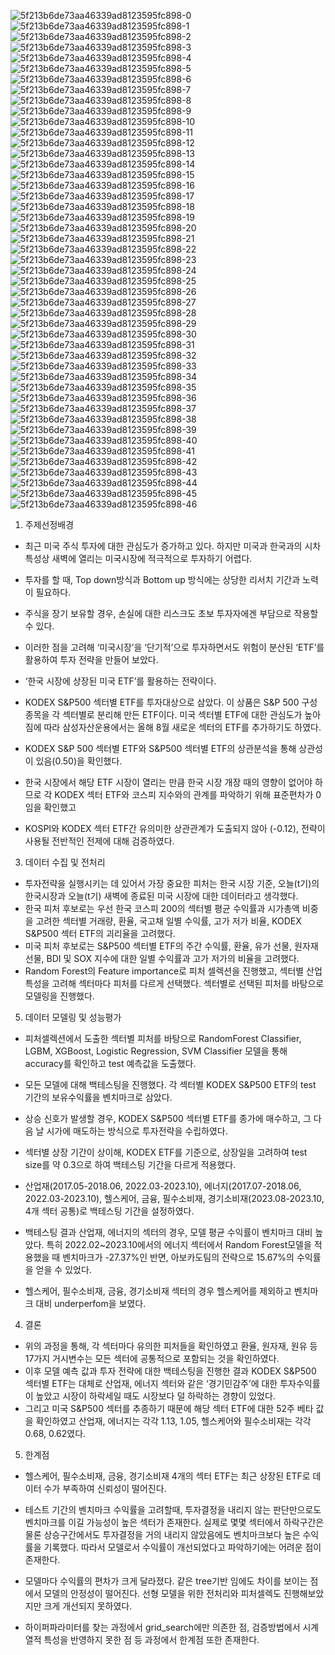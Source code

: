 ![5f213b6de73aa46339ad8123595fc898-0](https://github.com/gogiri/AvocadoProject/assets/139231430/a9bcce12-dc2e-4446-b157-a6a7191c5fe6)
![5f213b6de73aa46339ad8123595fc898-1](https://github.com/gogiri/AvocadoProject/assets/139231430/68b9f1bf-d5bf-4df9-8f27-fc1e57672fd5)
![5f213b6de73aa46339ad8123595fc898-2](https://github.com/gogiri/AvocadoProject/assets/139231430/9bfea4bc-f111-4229-85a2-524335d2667e)
![5f213b6de73aa46339ad8123595fc898-3](https://github.com/gogiri/AvocadoProject/assets/139231430/ef0b505c-259e-41ab-8947-48892c619844)
![5f213b6de73aa46339ad8123595fc898-4](https://github.com/gogiri/AvocadoProject/assets/139231430/cf55a8a9-29e5-4f4b-89f1-45a6e0f79659)
![5f213b6de73aa46339ad8123595fc898-5](https://github.com/gogiri/AvocadoProject/assets/139231430/48a105f0-6bfc-4152-bc2f-9e8e7c8ab01c)
![5f213b6de73aa46339ad8123595fc898-6](https://github.com/gogiri/AvocadoProject/assets/139231430/d8eb4f60-1db9-4c27-bf58-16d63208a43f)
![5f213b6de73aa46339ad8123595fc898-7](https://github.com/gogiri/AvocadoProject/assets/139231430/70f7f686-66a1-469d-a873-0661ce9c5207)
![5f213b6de73aa46339ad8123595fc898-8](https://github.com/gogiri/AvocadoProject/assets/139231430/b77b1640-3889-4641-999b-60f2c4608a6b)
![5f213b6de73aa46339ad8123595fc898-9](https://github.com/gogiri/AvocadoProject/assets/139231430/51e82c0a-2258-4e90-ade7-b1a5c67d6df2)
![5f213b6de73aa46339ad8123595fc898-10](https://github.com/gogiri/AvocadoProject/assets/139231430/f616b96e-0b00-4cd9-be18-501d737f9e84)
![5f213b6de73aa46339ad8123595fc898-11](https://github.com/gogiri/AvocadoProject/assets/139231430/4b41da0a-aca0-470b-8ed7-c84f6c4201ec)
![5f213b6de73aa46339ad8123595fc898-12](https://github.com/gogiri/AvocadoProject/assets/139231430/e03a63be-75c7-4240-9bb7-02eeac508e3d)
![5f213b6de73aa46339ad8123595fc898-13](https://github.com/gogiri/AvocadoProject/assets/139231430/6e989c26-aee8-4e9e-bc36-a67ead2ca478)
![5f213b6de73aa46339ad8123595fc898-14](https://github.com/gogiri/AvocadoProject/assets/139231430/abd1e400-5113-4de8-a3f7-20e98f9ae625)
![5f213b6de73aa46339ad8123595fc898-15](https://github.com/gogiri/AvocadoProject/assets/139231430/3db84a04-b95d-4ef2-8db4-4ab4fa274b6b)
![5f213b6de73aa46339ad8123595fc898-16](https://github.com/gogiri/AvocadoProject/assets/139231430/8d6e873f-4cc9-4c49-beb7-5ec6e1647eae)
![5f213b6de73aa46339ad8123595fc898-17](https://github.com/gogiri/AvocadoProject/assets/139231430/31e07eac-21ce-49f9-bb99-432cffdac7a1)
![5f213b6de73aa46339ad8123595fc898-18](https://github.com/gogiri/AvocadoProject/assets/139231430/2e153e5c-f2f6-4250-a8ca-7980b26f38b9)
![5f213b6de73aa46339ad8123595fc898-19](https://github.com/gogiri/AvocadoProject/assets/139231430/fc47ff82-e55c-4100-875d-e29427448670)
![5f213b6de73aa46339ad8123595fc898-20](https://github.com/gogiri/AvocadoProject/assets/139231430/5331c05a-f454-4e88-b645-187b309805eb)
![5f213b6de73aa46339ad8123595fc898-21](https://github.com/gogiri/AvocadoProject/assets/139231430/f8be71ac-55a4-472c-9c01-938a2193b7b8)
![5f213b6de73aa46339ad8123595fc898-22](https://github.com/gogiri/AvocadoProject/assets/139231430/c9268268-87be-416b-8336-3a5986d26f17)
![5f213b6de73aa46339ad8123595fc898-23](https://github.com/gogiri/AvocadoProject/assets/139231430/ebd50fb6-5eb0-4e68-9414-817163e37f8e)
![5f213b6de73aa46339ad8123595fc898-24](https://github.com/gogiri/AvocadoProject/assets/139231430/246c153c-5851-4a22-854c-a96a5921a0a8)
![5f213b6de73aa46339ad8123595fc898-25](https://github.com/gogiri/AvocadoProject/assets/139231430/02dd84d5-a927-4ca6-85c1-6f27fbf29ba6)
![5f213b6de73aa46339ad8123595fc898-26](https://github.com/gogiri/AvocadoProject/assets/139231430/f1734a33-59c2-42d9-b663-0a88d8bb80a5)
![5f213b6de73aa46339ad8123595fc898-27](https://github.com/gogiri/AvocadoProject/assets/139231430/01579cf6-2c9f-4734-ba9b-5e71381d56f8)
![5f213b6de73aa46339ad8123595fc898-28](https://github.com/gogiri/AvocadoProject/assets/139231430/3a3535d5-67ba-4812-913d-324dc4da3061)
![5f213b6de73aa46339ad8123595fc898-29](https://github.com/gogiri/AvocadoProject/assets/139231430/8aed0833-8b50-4243-9e5f-1b43b50c0362)
![5f213b6de73aa46339ad8123595fc898-30](https://github.com/gogiri/AvocadoProject/assets/139231430/7c112fae-05f5-474f-aaba-d65e3d20174d)
![5f213b6de73aa46339ad8123595fc898-31](https://github.com/gogiri/AvocadoProject/assets/139231430/241ac7b1-f963-47ef-8a08-514ced27d54c)
![5f213b6de73aa46339ad8123595fc898-32](https://github.com/gogiri/AvocadoProject/assets/139231430/b7307f1c-7b91-4809-9aae-e95173a7fc79)
![5f213b6de73aa46339ad8123595fc898-33](https://github.com/gogiri/AvocadoProject/assets/139231430/a663d59a-3c68-4e1a-92e4-877b6fb0f6ec)
![5f213b6de73aa46339ad8123595fc898-34](https://github.com/gogiri/AvocadoProject/assets/139231430/e4197484-9c37-4899-9412-09323cad1b1e)
![5f213b6de73aa46339ad8123595fc898-35](https://github.com/gogiri/AvocadoProject/assets/139231430/ab35483d-8579-40f9-b8e6-3f5d56712e86)
![5f213b6de73aa46339ad8123595fc898-36](https://github.com/gogiri/AvocadoProject/assets/139231430/ce334481-9551-4463-ba6d-21d797142374)
![5f213b6de73aa46339ad8123595fc898-37](https://github.com/gogiri/AvocadoProject/assets/139231430/81f96b2c-65f0-4aea-8b26-65f1a208132a)
![5f213b6de73aa46339ad8123595fc898-38](https://github.com/gogiri/AvocadoProject/assets/139231430/2ddaec5b-02d1-46ac-9101-c5828a63f301)
![5f213b6de73aa46339ad8123595fc898-39](https://github.com/gogiri/AvocadoProject/assets/139231430/c0fc5944-6f8f-4ea4-b3cf-8c8058da34bf)
![5f213b6de73aa46339ad8123595fc898-40](https://github.com/gogiri/AvocadoProject/assets/139231430/b829c8ec-a40f-4930-8fd0-696f1a0a81f5)
![5f213b6de73aa46339ad8123595fc898-41](https://github.com/gogiri/AvocadoProject/assets/139231430/34d0cb01-54dd-438c-9050-193fef1c2e62)
![5f213b6de73aa46339ad8123595fc898-42](https://github.com/gogiri/AvocadoProject/assets/139231430/870a22f5-7dee-4bee-aa4e-06009561a123)
![5f213b6de73aa46339ad8123595fc898-43](https://github.com/gogiri/AvocadoProject/assets/139231430/3ab4455a-960a-4f9c-8ab3-cac806f21d59)
![5f213b6de73aa46339ad8123595fc898-44](https://github.com/gogiri/AvocadoProject/assets/139231430/2f3e1480-ed3d-4592-a5be-347f8ae13c14)
![5f213b6de73aa46339ad8123595fc898-45](https://github.com/gogiri/AvocadoProject/assets/139231430/62cc8a3e-0071-49c4-8cf3-4bb737e5d5ff)
![5f213b6de73aa46339ad8123595fc898-46](https://github.com/gogiri/AvocadoProject/assets/139231430/9d847f00-a550-4876-995b-13afc425046c)

1. 주제선정배경
- 최근 미국 주식 투자에 대한 관심도가 증가하고 있다. 하지만 미국과 한국과의 시차 특성상 새벽에 열리는 미국시장에 적극적으로 투자하기 어렵다.
- 투자를 할 때, Top down방식과 Bottom up 방식에는 상당한 리서치 기간과 노력이 필요하다.
- 주식을 장기 보유할 경우, 손실에 대한 리스크도 초보 투자자에겐 부담으로 작용할 수 있다.

- 이러한 점을 고려해 ‘미국시장’을 ‘단기적’으로 투자하면서도 위험이 분산된 ‘ETF’를 활용하여 투자 전략을 만들어 보았다.
- ‘한국 시장에 상장된 미국 ETF’를 활용하는 전략이다.
- KODEX S&P500 섹터별 ETF를 투자대상으로 삼았다. 이 상품은 S&P 500 구성종목을 각 섹터별로 분리해 만든 ETF이다.
  미국 섹터별 ETF에 대한 관심도가 높아짐에 따라 삼성자산운용에서는 올해 8월 새로운 섹터의 ETF를 추가하기도 하였다. 

- KODEX S&P 500 섹터별 ETF와 S&P500 섹터별 ETF의 상관분석을 통해 상관성이 있음(0.50)을 확인했다.
- 한국 시장에서 해당 ETF 시장이 열리는 만큼 한국 시장 개장 때의 영향이 없어야 하므로 각 KODEX 섹터 ETF와 코스피 지수와의 관계를 파악하기 위해 표준편차가 0임을 확인했고
- KOSPI와 KODEX 섹터 ETF간 유의미한 상관관계가 도출되지 않아 (-0.12), 전략이 사용될 전반적인 전제에 대해 검증하였다.

3. 데이터 수집 및 전처리
- 투자전략을 실행시키는 데 있어서 가장 중요한 피처는 한국 시장 기준, 오늘(t기)의 한국시장과 오늘(t기) 새벽에 종료된 미국 시장에 대한 데이터라고 생각했다.
- 한국 피처 후보로는 우선 한국 코스피 200의 섹터별 평균 수익률과 시가총액 비중을 고려한 섹터별 거래량, 환율, 국고채 일별 수익률, 고가 저가 비율, KODEX S&P500 섹터 ETF의 괴리율을 고려했다.
- 미국 피처 후보로는 S&P500 섹터별 ETF의 주간 수익률, 환율, 유가 선물, 원자재 선물, BDI 및 SOX 지수에 대한 일별 수익률과 고가 저가의 비율을 고려했다. 
- Random Forest의 Feature importance로 피처 셀렉션을 진행했고, 섹터별 산업 특성을 고려해 섹터마다 피처를 다르게 선택했다. 섹터별로 선택된 피처를 바탕으로 모델링을 진행했다.

5. 데이터 모델링 및 성능평가
- 피처셀렉션에서 도출한 섹터별 피처를 바탕으로 RandomForest Classifier, LGBM, XGBoost, Logistic Regression, SVM Classifier 모델을 통해 accuracy를 확인하고 test 예측값을 도출했다.
- 모든 모델에 대해 백테스팅을 진행했다. 각 섹터별 KODEX S&P500 ETF의 test 기간의 보유수익률을 벤치마크로 삼았다.
- 상승 신호가 발생할 경우, KODEX S&P500 섹터별 ETF를 종가에 매수하고, 그 다음 날 시가에 매도하는 방식으로 투자전략을 수립하였다.
- 섹터별 상장 기간이 상이해, KODEX ETF를 기준으로, 상장일을 고려하여 test size를 약 0.3으로 하여 백테스팅 기간을 다르게 적용했다.
- 산업재(2017.05-2018.06, 2022.03-2023.10), 에너지(2017.07-2018.06, 2022.03-2023.10), 헬스케어, 금융, 필수소비재, 경기소비재(2023.08-2023.10, 4개 섹터 공통)로 백테스팅 기간을 설정하였다.

- 백테스팅 결과 산업재, 에너지의 섹터의 경우, 모델 평균 수익률이 벤치마크 대비 높았다. 특히 2022.02~2023.10에서의 에너지 섹터에서 Random Forest모델을 적용했을 때 벤치마크가 -27.37%인 반면, 아보카도팀의 전략으로 15.67%의 수익률을 얻을 수 있었다.
- 헬스케어, 필수소비재, 금융, 경기소비재 섹터의 경우 헬스케어를 제외하고 벤치마크 대비 underperfom을 보였다.

4. 결론
- 위의 과정을 통해, 각 섹터마다 유의한 피처들을 확인하였고 환율, 원자재, 원유 등 17가지 거시변수는 모든 섹터에 공통적으로 포함되는 것을 확인하였다.
- 이후 모델 예측 값과 투자 전략에 대한 백테스팅을 진행한 결과 KODEX S&P500 섹터별 ETF는 대체로 산업재, 에너지 섹터와 같은 ‘경기민감주’에 대한 투자수익률이 높았고 시장이 하락세일 때도 시장보다 덜 하락하는 경향이 있었다.
- 그리고 미국 S&P500 섹터를 추종하기 때문에 해당 섹터 ETF에 대한 52주 베타 값을 확인하였고 산업재, 에너지는 각각 1.13, 1.05, 헬스케어와 필수소비재는 각각 0.68, 0.62였다.

5. 한계점
- 헬스케어, 필수소비재, 금융, 경기소비재 4개의 섹터 ETF는 최근 상장된 ETF로 데이터 수가 부족하여 신뢰성이 떨어진다.
- 테스트 기간의 벤치마크 수익률을 고려할때, 투자결정을 내리지 않는 판단만으로도 벤치마크를 이길 가능성이 높은 섹터가 존재한다.
  실제로 몇몇 섹터에서 하락구간은 물론 상승구간에서도 투자결정을 거의 내리지 않았음에도 벤치마크보다 높은 수익률을 기록했다.
  따라서 모델로서 수익률이 개선되었다고 파악하기에는 어려운 점이 존재한다.
  
- 모델마다 수익률의 편차가 크게 달라졌다. 같은 tree기반 임에도 차이를 보이는 점에서 모델의 안정성이 떨어진다. 선형 모델을 위한 전처리와 피처셀렉도 진행해보았지만 크게 개선되지 못하였다.
  
- 하이퍼파라미터를 찾는 과정에서 grid_search에만 의존한 점, 검증방법에서 시계열적 특성을 반영하지 못한 점 등 과정에서 한계점 또한 존재한다.
